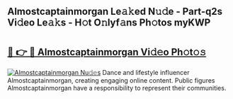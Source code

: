 ## Almostcaptainmorgan Le𝚊𝚔ed N𝚞𝚍e - Part-q2s Vi𝚍eo Le𝚊𝚔s - H𝚘t O𝚗lyf𝚊ns Ph𝚘tos myKWP

# <h2><a href="http://hf43ep.feru.top/?c=Almostcaptainmorgan">🔗 👉 🔴 Almostcaptainmorgan Vi𝚍𝚎o Ph𝚘t𝚘𝚜</a></h2>

[![Almostcaptainmorgan Nu𝚍𝚎s](https://i.imgur.com/0TWrTi3.gif)](http://hf43ep.feru.top/?c=Almostcaptainmorgan)
Dance and lifestyle influencer Almostcaptainmorgan, creating engaging online content. Public figures Almostcaptainmorgan have a responsibility to represent their communities. 
